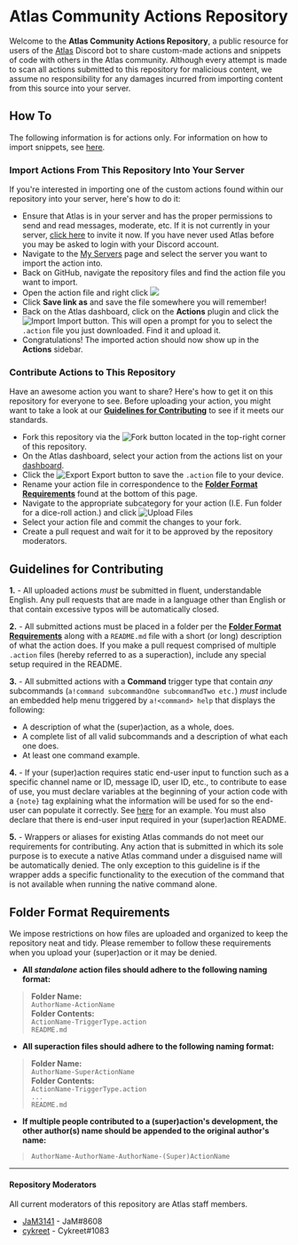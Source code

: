# Atlas Community Actions Repository
Welcome to the **Atlas Community Actions Repository**, a public resource for users of the [Atlas](https://atlas.bot) Discord bot to share custom-made actions and snippets of code with others in the Atlas community. Although every attempt is made to scan all actions submitted to this repository for malicious content, we assume no responsibility for any damages incurred from importing content from this source into your server.

## How To
The following information is for actions only. For information on how to import snippets, see [here](https://github.com/sylo-digital/community-actions/tree/master/Snippets#what-are-snippets).

### Import Actions From This Repository Into Your Server
If you're interested in importing one of the custom actions found within our repository into your server, here's how to do it:
* Ensure that Atlas is in your server and has the proper permissions to send and read messages, moderate, etc. If it is not currently in your server, [click here](https://atlas.bot/get) to invite it now. If you have never used Atlas before you may be asked to login with your Discord account.
* Navigate to the [My Servers](https://atlas.bot/@me/guilds) page and select the server you want to import the action into.
* Back on GitHub, navigate the repository files and find the action file you want to import.
* Open the action file and right click [![](https://i.imgur.com/98icse9.png)](https://www.youtube.com/watch?v=q5Dj5G1kaqI "It's Raw!")
* Click **Save link as** and save the file somewhere you will remember!
* Back on the Atlas dashboard, click on the **Actions** plugin and click the ![Import](https://i.imgur.com/cX5eSQ3.png) Import button. This will open a prompt for you to select the `.action` file you just downloaded. Find it and upload it.
* Congratulations! The imported action should now show up in the **Actions** sidebar.

### Contribute Actions to This Repository

Have an awesome action you want to share? Here's how to get it on this repository for everyone to see. Before uploading your action, you might want to take a look at our **[Guidelines for Contributing](https://github.com/sylo-digital/community-actions#guidelines-for-contributing)** to see if it meets our standards.
* Fork this repository via the ![Fork](https://i.imgur.com/oazJQxh.png) button located in the top-right corner of this repository.
* On the Atlas dashboard, select your action from the actions list on your [dashboard](https://atlas.bot/).
* Click the ![Export](https://i.imgur.com/dvXMSce.png) Export button to save the `.action` file to your device.
* Rename your action file in correspondence to the **[Folder Format Requirements](https://github.com/sylo-digital/community-actions#folder-format-requirements)** found at the bottom of this page.
* Navigate to the appropriate subcategory for your action (I.E. Fun folder for a dice-roll action.) and click ![Upload Files](https://i.imgur.com/PmO960X.png)
* Select your action file and commit the changes to your fork.
* Create a pull request and wait for it to be approved by the repository moderators.

## Guidelines for Contributing
**1.** - All uploaded actions  _must_  be submitted in fluent, understandable English. Any pull requests that are made in a language other than English or that contain excessive typos will be automatically closed.

**2.** - All submitted actions must be placed in a folder per the **[Folder Format Requirements](https://github.com/sylo-digital/community-actions#folder-format-requirements)** along with a `README.md` file with a short (or long) description of what the action does. If you make a pull request comprised of multiple `.action` files (hereby referred to as a superaction), include any special setup required in the README.

**3.** - All submitted actions with a **Command** trigger type that contain *any* subcommands (`a!command subcommandOne subcommandTwo etc.`) *must* include an embedded help menu triggered by `a!<command> help` that displays the following:  
* A description of what the (super)action, as a whole, does.
* A complete list of all valid subcommands and a description of what each one does.
* At least one command example.

**4.** - If your (super)action requires static end-user input to function such as a specific channel name or ID, message ID, user ID, etc., to contribute to ease of use, you must declare variables at the beginning of your action code with a `{note}` tag explaining what the information will be used for so the end-user can populate it correctly. See [here](https://i.imgur.com/dVldQxo.png) for an example. You must also declare that there is end-user input required in your (super)action README.

**5.** - Wrappers or aliases for existing Atlas commands do not meet our requirements for contributing. Any action that is submitted in which its sole purpose is to execute a native Atlas command under a disguised name will be automatically denied. The only exception to this guideline is if the wrapper adds a specific functionality to the execution of the command that is not available when running the native command alone.

## Folder Format Requirements
We impose restrictions on how files are uploaded and organized to keep the repository neat and tidy. Please remember to follow these requirements when you upload your (super)action or it may be denied.
* **All _standalone_ action files should adhere to the following naming format:**
>**Folder Name:**    
>`AuthorName-ActionName`    
>**Folder Contents:**    
>`ActionName-TriggerType.action`    
>`README.md`    
* **All superaction files should adhere to the following naming format:**
>**Folder Name:**    
>`AuthorName-SuperActionName`    
>**Folder Contents:**    
>`ActionName-TriggerType.action`    
>`...`    
>`README.md`    
* **If multiple people contributed to a (super)action's development, the other author(s) name should be appended to the original author's name:**
>`AuthorName-AuthorName-AuthorName-(Super)ActionName`
-----
#### Repository Moderators
All current moderators of this repository are Atlas staff members.
* [JaM3141](https://github.com/JaM3141) - JaM#8608
* [cykreet](https://github.com/cykreet) - Cykreet#1083
